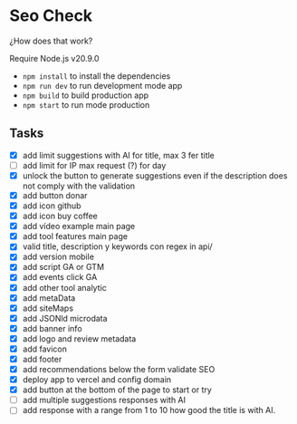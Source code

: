 # Seo Check

¿How does that work?

Require Node.js v20.9.0

* `npm install` to install the dependencies
* `npm run dev` to run development mode app
* `npm build` to build production app
* `npm start` to run mode production

## Tasks

- [x] add limit suggestions with AI for title, max 3 fer title
- [ ] add limit for IP max request (?) for day
- [x] unlock the button to generate suggestions even if the description does not comply with  the validation
- [x] add button donar
- [x] add icon github
- [x] add icon buy coffee
- [x] add vídeo example main page
- [x] add tool features main page
- [x] valid title, description y keywords con regex in api/
- [x] add version mobile
- [x] add script GA or GTM
- [x] add events click GA
- [x] add other tool analytic
- [x] add metaData
- [x] add siteMaps
- [x] add JSONld microdata
- [x] add banner info
- [x] add logo and review metadata
- [x] add favicon
- [x] add footer
- [x] add recommendations below the form validate SEO
- [x] deploy app to vercel and config domain
- [x] add button at the bottom of the page to start or try
- [ ] add multiple suggestions responses with AI
- [ ] add response with a range from 1 to 10 how good the title is with AI.